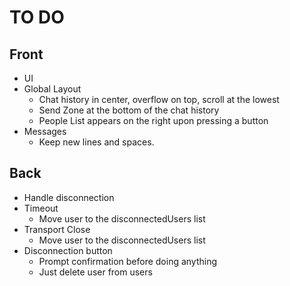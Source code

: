 # TO DO
## Front
 + UI
  + Global Layout
    + Chat history in center, overflow on top, scroll at the lowest
    + Send Zone at the bottom of the chat history
    + People List appears on the right upon pressing a button
  + Messages
    + Keep new lines and spaces.

## Back
 + Handle disconnection
  + Timeout
    + Move user to the disconnectedUsers list
  + Transport Close
    + Move user to the disconnectedUsers list
  + Disconnection button
    + Prompt confirmation before doing anything
    + Just delete user from users